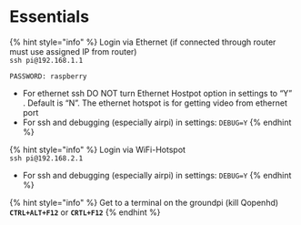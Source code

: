 # Essentials

{% hint style="info" %}
Login via Ethernet \(if connected through router must use assigned IP from router\)  
`ssh pi@192.168.1.1`

`PASSWORD: raspberry`

* For ethernet ssh DO NOT turn Ethernet Hostpot option in settings to “Y” . Default is “N”. The ethernet hotspot is for getting video from ethernet port
* For ssh and debugging \(especially airpi\) in settings: `DEBUG=Y` 
{% endhint %}

{% hint style="info" %}
Login via WiFi-Hotspot  
`ssh pi@192.168.2.1`

* For ssh and debugging \(especially airpi\) in settings: `DEBUG=Y` 
{% endhint %}

{% hint style="info" %}
Get to a terminal on the groundpi \(kill Qopenhd\)  
**`CTRL+ALT+F12`** or **`CRTL+F12`**
{% endhint %}

  


  


  




